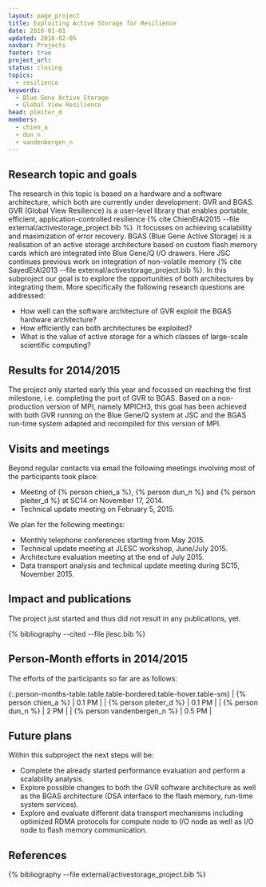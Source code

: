 ```yaml
---
layout: page_project
title: Exploiting Active Storage for Resilience
date: 2016-01-01
updated: 2016-02-05
navbar: Projects
footer: true
project_url:
status: closing
topics:
  - resilience
keywords:
  - Blue Gene Active Storage
  - Global View Resilience
head: pleiter_d
members:
  - chien_a
  - dun_n
  - vandenbergen_n
---
```


## Research topic and goals
The research in this topic is based on a hardware and a software architecture, which both are currently under development: GVR and BGAS.
GVR (Global View Resilience) is a user-level library that enables portable, efficient, application-controlled resilience {% cite ChienEtAl2015 --file external/activestorage_project.bib %}.
It focusses on achieving scalability and maximization of error recovery.
BGAS (Blue Gene Active Storage) is a realisation of an active storage architecture based on custom flash memory cards which are integrated into Blue Gene/Q I/O drawers.
Here JSC continues previous work on integration of non-volatile memory {% cite SayedEtAl2013 --file external/activestorage_project.bib %}.
In this subproject our goal is to explore the opportunities of both architectures by integrating them.
More specifically the following research questions are addressed:

* How well can the software architecture of GVR exploit the BGAS hardware architecture?
* How efficiently can both architectures be exploited?
* What is the value of active storage for a which classes of large-scale scientific computing?


## Results for 2014/2015
The project only started early this year and focussed on reaching the first milestone, i.e. completing the port of GVR to BGAS.
Based on a non-production version of MPI, namely MPICH3, this goal has been achieved with both GVR running on the Blue Gene/Q system at JSC and the BGAS run-time system adapted and recompiled for this version of MPI.

## Visits and meetings
Beyond regular contacts via email the following meetings involving most of the participants took place:

* Meeting of {% person chien_a %}, {% person dun_n %} and {% person pleiter_d %} at SC14 on November 17, 2014.
* Technical update meeting on February 5, 2015.

We plan for the following meetings:

* Monthly telephone conferences starting from May 2015.
* Technical update meeting at JLESC workshop, June/July 2015.
* Architecture evaluation meeting at the end of July 2015.
* Data transport analysis and technical update meeting during SC15, November 2015.

## Impact and publications
The project just started and thus did not result in any publications, yet.

<!--

-->
{% bibliography --cited --file jlesc.bib %}


## Person-Month efforts in 2014/2015

The efforts of the participants so far are as follows:

{:.person-months-table.table.table-bordered.table-hover.table-sm}
| {% person chien_a %}        | 0.1 PM |
| {% person pleiter_d %}      | 0.1 PM |
| {% person dun_n %}          | 2 PM   |
| {% person vandenbergen_n %} | 0.5 PM |


## Future plans
Within this subproject the next steps will be:

* Complete the already started performance evaluation and perform a scalability analysis.
* Explore possible changes to both the GVR software architecture as well as the BGAS architecture (DSA interface to the flash memory, run-time system services).
* Explore and evaluate different data transport mechanisms including optimized RDMA protocols for compute node to I/O node as well as I/O node to flash memory communication.


## References
{% bibliography --file external/activestorage_project.bib %}
